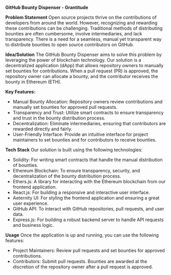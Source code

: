 **GitHub Bounty Dispenser - Grantitude**

**Problem Statement**
Open source projects thrive on the contributions of developers from around the world. However, recognizing and rewarding these contributions can be challenging. Traditional methods of distributing bounties are often cumbersome, involve intermediaries, and lack transparency. There is a need for a seamless, manual yet transparent way to distribute bounties to open source contributors on GitHub.

**Idea/Solution**
The GitHub Bounty Dispenser aims to solve this problem by leveraging the power of blockchain technology. Our solution is a decentralized application (dApp) that allows repository owners to manually set bounties for contributions. When a pull request (PR) is approved, the repository owner can allocate a bounty, and the contributor receives the bounty in Ethereum (ETH).

**Key Features:**
- Manual Bounty Allocation: Repository owners review contributions and manually set bounties for approved pull requests.
- Transparency and Trust: Utilize smart contracts to ensure transparency and trust in the bounty distribution process.
- Decentralization: Eliminate intermediaries, ensuring that contributors are rewarded directly and fairly.
- User-Friendly Interface: Provide an intuitive interface for project maintainers to set bounties and for contributors to receive bounties.

**Tech Stack**
Our solution is built using the following technologies:

- Solidity: For writing smart contracts that handle the manual distribution of bounties.
- Ethereum Blockchain: To ensure transparency, security, and decentralization of the bounty distribution process.
- Ethers.js: A library for interacting with the Ethereum blockchain from our frontend application.
- React.js: For building a responsive and interactive user interface.
- Aeternity UI: For styling the frontend application and ensuring a great user experience.
- GitHub API: To interact with GitHub repositories, pull requests, and user data.
- Express.js: For building a robust backend server to handle API requests and business logic.

**Usage**
Once the application is up and running, you can use the following features:

- Project Maintainers: Review pull requests and set bounties for approved contributions.
- Contributors: Submit pull requests. Bounties are awarded at the discretion of the repository owner after a pull request is approved.
